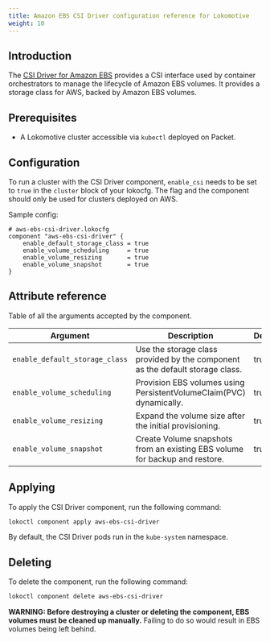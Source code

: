 ```yaml
---
title: Amazon EBS CSI Driver configuration reference for Lokomotive
weight: 10
---
```


## Introduction

The [CSI Driver for Amazon EBS](https://github.com/kubernetes-sigs/aws-ebs-csi-driver)
provides a CSI interface used by container orchestrators to manage the lifecycle
of Amazon EBS volumes. It provides a storage class for AWS, backed by Amazon EBS
volumes.

## Prerequisites

* A Lokomotive cluster accessible via `kubectl` deployed on Packet.

## Configuration

To run a cluster with the CSI Driver component, `enable_csi` needs
to be set to `true` in the `cluster` block of your lokocfg. The flag and the component
should only be used for clusters deployed on AWS.

Sample config:

```hcl
# aws-ebs-csi-driver.lokocfg
component "aws-ebs-csi-driver" {
    enable_default_storage_class = true
    enable_volume_scheduling     = true
    enable_volume_resizing       = true
    enable_volume_snapshot       = true
}
```

## Attribute reference

Table of all the arguments accepted by the component.

| Argument                       | Description                                                                   | Default | Type | Required |
|--------------------------------|-------------------------------------------------------------------------------|---------|------|----------|
| `enable_default_storage_class` | Use the storage class provided by the component as the default storage class. | true    | bool | false    |
| `enable_volume_scheduling`     | Provision EBS volumes using PersistentVolumeClaim(PVC) dynamically.           | true    | bool | false    |
| `enable_volume_resizing`       | Expand the volume size after the initial provisioning.                        | true    | bool | false    |
| `enable_volume_snapshot`       | Create Volume snapshots from an existing EBS volume for backup and restore.   | true    | bool | false    |

## Applying

To apply the CSI Driver component, run the following command:

```bash
lokoctl component apply aws-ebs-csi-driver
```
By default, the CSI Driver pods run in the `kube-system` namespace.

## Deleting

To delete the component, run the following command:

```bash
lokoctl component delete aws-ebs-csi-driver
```

**WARNING: Before destroying a cluster or deleting the component, EBS volumes
must be cleaned up manually.** Failing to do so would result in EBS volumes
being left behind.
